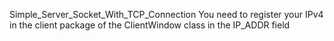 Simple_Server_Socket_With_TCP_Connection
You need to register your IPv4 in the client package of the ClientWindow class in the IP_ADDR field
